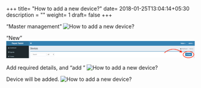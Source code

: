 +++
title= "How to add a new device?"
date= 2018-01-25T13:04:14+05:30
description = ""
weight= 1
draft= false
+++




“Master management”
![How to add a new device?](/images/device_and_device_categories/how_to_add_a_new_device/go_to_master_management.png)

“New”
![How to add a new device?](/images/device_and_device_categories/how_to_add_a_new_device/click_new.png) 

Add required details, and “add ”
![How to add a new device?](/images/device_and_device_categories/how_to_add_a_new_device/add_device_details_and_add.png)

Device will be added.
![How to add a new device?](/images/device_and_device_categories/how_to_add_a_new_device/device_will_be_added.png)